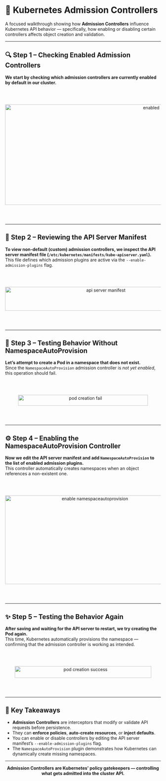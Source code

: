 # 🧩 Kubernetes Admission Controllers

A focused walkthrough showing how **Admission Controllers** influence Kubernetes API behavior — specifically, how enabling or disabling certain controllers affects object creation and validation.

---

## 🔍 Step 1 – Checking Enabled Admission Controllers

**We start by checking which admission controllers are currently enabled by default in our cluster.**

<br><br>

<p align="center">
  <img width="1075" height="325" alt="enabled admission controllers" src="https://github.com/user-attachments/assets/fa616ff7-a72d-42e0-8e98-aa7c57380b9c" />
</p>

<br><br>

---

## 🧾 Step 2 – Reviewing the API Server Manifest

**To view non-default (custom) admission controllers, we inspect the API server manifest file (`/etc/kubernetes/manifests/kube-apiserver.yaml`).**  
This file defines which admission plugins are active via the `--enable-admission-plugins` flag.

<br><br>

<p align="center">
  <img width="636" height="77" alt="api server manifest" src="https://github.com/user-attachments/assets/39042f73-37da-4d60-81f0-fa16805d4e91" />
</p>

<br><br>

---

## 🚫 Step 3 – Testing Behavior Without NamespaceAutoProvision

**Let’s attempt to create a Pod in a namespace that does not exist.**  
Since the `NamespaceAutoProvision` admission controller is *not yet enabled*, this operation should fail.

<br><br>

<p align="center">
  <img width="420" height="35" alt="pod creation fail" src="https://github.com/user-attachments/assets/2804e22d-6923-46fa-b09f-a002801ffc58" />
</p>

<br><br>

---

## ⚙️ Step 4 – Enabling the NamespaceAutoProvision Controller

**Now we edit the API server manifest and add `NamespaceAutoProvision` to the list of enabled admission plugins.**  
This controller automatically creates namespaces when an object references a non-existent one.

<br><br>

<p align="center">
  <img width="565" height="287" alt="enable namespaceautoprovision" src="https://github.com/user-attachments/assets/2c140e99-15b7-4072-a521-dbff2ed9a619" />
</p>

<br><br>

---

## ✨ Step 5 – Testing the Behavior Again

**After saving and waiting for the API server to restart, we try creating the Pod again.**  
This time, Kubernetes automatically provisions the namespace — confirming that the admission controller is working as intended.

<br><br>

<p align="center">
  <img width="442" height="38" alt="pod creation success" src="https://github.com/user-attachments/assets/be8520f3-bdb0-4942-ad10-c1e64a88bcde" />
</p>

<br><br>

---

## 🧠 Key Takeaways

- **Admission Controllers** are interceptors that modify or validate API requests before persistence.  
- They can **enforce policies**, **auto-create resources**, or **inject defaults**.  
- You can enable or disable controllers by editing the API server manifest’s `--enable-admission-plugins` flag.  
- The `NamespaceAutoProvision` plugin demonstrates how Kubernetes can dynamically create missing namespaces.  

---

<p align="center"><b>Admission Controllers are Kubernetes’ policy gatekeepers — controlling what gets admitted into the cluster API.</b></p>




